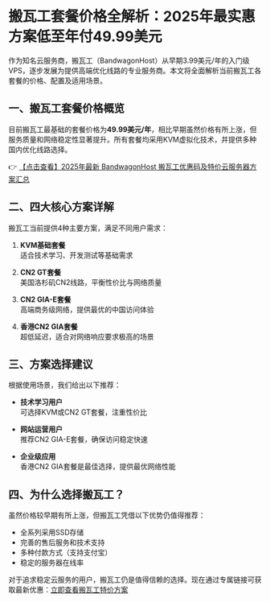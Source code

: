 # 搬瓦工套餐价格全解析：2025年最实惠方案低至年付49.99美元

作为知名云服务商，搬瓦工（BandwagonHost）从早期3.99美元/年的入门级VPS，逐步发展为提供高端优化线路的专业服务商。本文将全面解析当前搬瓦工各套餐的价格、配置及适用场景。

## 一、搬瓦工套餐价格概览

目前搬瓦工最基础的套餐价格为**49.99美元/年**，相比早期虽然价格有所上涨，但服务质量和网络稳定性显著提升。所有套餐均采用KVM虚拟化技术，并提供多种国内优化线路选择。

👉 [【点击查看】2025年最新 BandwagonHost 搬瓦工优惠码及特价云服务器方案汇总](https://bit.ly/banwagon)

## 二、四大核心方案详解

搬瓦工当前提供4种主要方案，满足不同用户需求：

1. **KVM基础套餐**  
   适合技术学习、开发测试等基础需求

2. **CN2 GT套餐**  
   美国洛杉矶CN2线路，平衡性价比与网络质量

3. **CN2 GIA-E套餐**  
   高端商务级网络，提供最优的中国访问体验

4. **香港CN2 GIA套餐**  
   超低延迟，适合对网络响应要求极高的场景

## 三、方案选择建议

根据使用场景，我们给出以下推荐：

- **技术学习用户**  
  可选择KVM或CN2 GT套餐，注重性价比

- **网站运营用户**  
  推荐CN2 GIA-E套餐，确保访问稳定快速

- **企业级应用**  
  香港CN2 GIA套餐是最佳选择，提供最优网络性能

## 四、为什么选择搬瓦工？

虽然价格较早期有所上涨，但搬瓦工凭借以下优势仍值得推荐：

- 全系列采用SSD存储
- 完善的售后服务和技术支持
- 多种付款方式（支持支付宝）
- 稳定的服务器在线率

对于追求稳定云服务的用户，搬瓦工仍是值得信赖的选择。现在通过专属链接可获取最新优惠：[立即查看搬瓦工特价方案](https://bit.ly/banwagon)